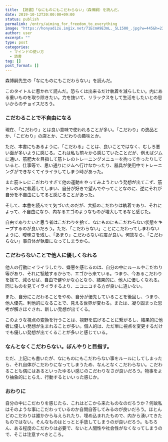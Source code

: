 ```yaml
---
title: 【読書】「なにものにもこだわらない」（森博嗣）を読んだ。
date: 2019-10-12T20:00:00+09:00
status: publish
permalink: /entry/aiming_for_freedom_to_everything
image: "https://honyadizu.imgix.net/71EcmA9E3mL._SL1500_.jpg?w=445&h=230&fit=crop&crop=entropy"
author: user
excerpt: ""
type: post
categories:
  - マインドの使い方
  - 読書
tag: []
post_format: []
---
```


森博嗣先生の「なにものにもこだわらない」を読んだ。

このタイトルに惹かれて読んだ。恐らくは出来るだけ執着を減らしたい。内にある重いものを取り除きたい。力を抜いて、リラックスをして生活をしたいとの思いからのチョイスだろう。

### こだわることで不自由になる

現在、「こだわり」とは良い意味で使われることが多い。「こだわり」の逸品とか、「こだわり」の店とか、こだわりの趣味とか。

ただ、本書にもあるように、「こだわる」ことは、良いことではなく、むしろ悪い面が多いように感じる。これは私も前々から感じていたことだが、例えばジムに通い、筋肥大を目指して筋トレのトレーニングメニューを拘って作ったりしていると、仕事等で、思い通りにジムへ行けなかったり、器具が使用中でトレーニングができなくてイライラしてしまう時があった。

また筋トレにこだわりすぎて他の運動をやってみようという発想が出てこず、筋トレのみに執着してしまい、自分が好きで望んでやってことなのに、逆にそれが自分を不自由にしてると感じることがあった。

そして、本書を読んでて気づいたのだが、大抵のこだわりは執着であり、それによって、不自由になり、内なるエゴのようなものが増大してるなと感じた。

自由でありたいと思う者はこだわりを捨て、なにものにもこだわらない状態をキープするのが良いだろう。ただ、「こだわらない」ことにこだわってしまわないように、曖昧さを残し、「あまり」こだわらない程度が良い。何故なら、「こだわらない」事自体が執着になってしまうから。

### こだわらないことで他人に優しくなれる

他人の行動にイライラしたり、嫌悪を感じるのは、自分の中にルールやこだわり等があり、それに牴触するからで、エゴから来ている。つまり、今あるこだわりを捨て、減らせば、自由で健やかな心となり、結果的に、他人に優しくなれる。  
同じものを見てイライラするより、ニコニコする方が良いに違いない。

また、自分にこだわることをやめ、自分が優先していることを後回し、つまり、他人優先、利他的になることで、見える世界が変わる。または、凝り固まった思考が解きほぐされ、新しい発想が出てくる。

このような視点の変換を行うことは、視野を広げることに繋がるし、結果的に他者に優しい発想が生まれることが多い。個人的は、ただ単に視点を変更するだけでも優しい発想が出てくることが多いと感じている。

### なんとなくこだわらない。ぼんやりと目指す。

ただ、上記にも書いたが、なにものにもこだわらない事をルールにしてしまったら、それ自体がこだわりになってしまうため、なんとなくこだわらない。こだわることも偶にはあるといったゆるい感じのこだわりなさが良いだろう。物事をより抽象的にとらえ、行動するといいった感じか。

### おわりに

自分の中にこだわりを感じたら、これはどこから来たものなのだろうか？何故私はそのような事にこだわっているのか自問自答してみるのが良いだろう。ほとんどのこだわりは誰かから与えられたり、埋め込まれたもので、内から湧いてきたものではない。そんなものはとっとと手放してしまうのが良いだろう。もちろん、ある程度のこだわりは必要で、ないと人間性や社会性がなくなってしまうので、そこは注意すべきところ。
